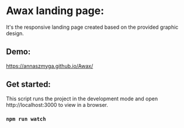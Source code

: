 # Awax landing page:
It's the responsive landing page created based on the provided graphic design. 

## Demo:

https://annaszmyga.github.io/Awax/

## Get started:

This script runs the project in the development mode and open http://localhost:3000 to view in a browser.
### `npm run watch`
